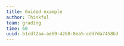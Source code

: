 ```yaml
---
title: Guided example
author: Thinkful
team: grading
time: 60
uuid: b1cd72aa-ae69-4268-8ea5-cdd7da7458b3
---
```


<jupyter notebook-name="6.2.4 What can we learn from a network A guided example" course-code="DSBC"/>
